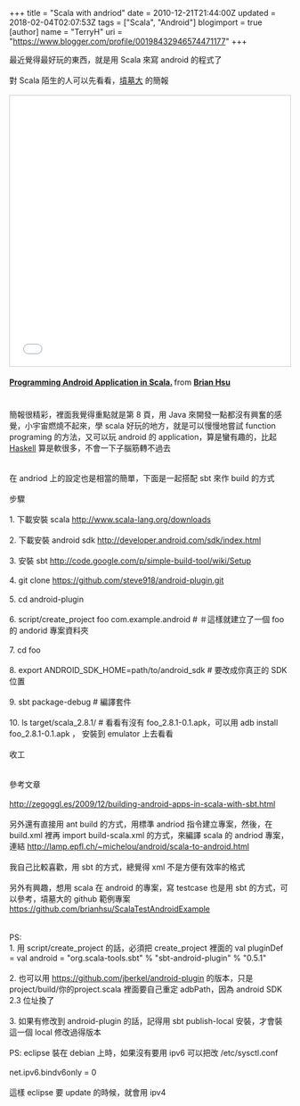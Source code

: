 +++
title = "Scala with andriod"
date = 2010-12-21T21:44:00Z
updated = 2018-02-04T02:07:53Z
tags = ["Scala", "Android"]
blogimport = true 
[author]
	name = "TerryH"
	uri = "https://www.blogger.com/profile/00198432946574471177"
+++

最近覺得最好玩的東西，就是用 Scala 來寫 android 的程式了<br /><br />對 Scala 陌生的人可以先看看，<a href="http://bone.twbbs.org.tw/blog/">墳墓大</a> 的簡報<br /><br /><iframe src="//www.slideshare.net/slideshow/embed_code/key/U1n74dEv73HdQ" width="595" height="485" frameborder="0" marginwidth="0" marginheight="0" scrolling="no" style="border:1px solid #CCC; border-width:1px; margin-bottom:5px; max-width: 100%;" allowfullscreen> </iframe> <div style="margin-bottom:5px"><strong> <a href="//www.slideshare.net/brianhsu/programming-android-application-in-scala" title="Programming Android Application in Scala." target="_blank">Programming Android Application in Scala.</a> </strong> from <strong><a href="https://www.slideshare.net/brianhsu" target="_blank">Brian Hsu</a></strong> </div><br /><br />簡報很精彩，裡面我覺得重點就是第 8 頁，用 Java 來開發一點都沒有興奮的感覺，小宇宙燃燒不起來，學 scala 好玩的地方，就是可以慢慢地嘗試 function programing 的方法，又可以玩 android 的 application，算是蠻有趣的，比起 <a href="http://www.haskell.org/haskellwiki/Haskell">Haskell</a> 算是軟很多，不會一下子腦筋轉不過去<br /><br /><br />在 andriod 上的設定也是相當的簡單，下面是一起搭配 sbt 來作 build 的方式<br /><br />步驟<br /><br />1. 下載安裝 scala <a href="http://www.scala-lang.org/downloads">http://www.scala-lang.org/downloads</a><br /><br />2. 下載安裝 android sdk <a href="http://developer.android.com/sdk/index.html">http://developer.android.com/sdk/index.html</a><br /><br />3. 安裝 sbt <a href="http://code.google.com/p/simple-build-tool/wiki/Setup">http://code.google.com/p/simple-build-tool/wiki/Setup</a><br /><br />4. git clone <a href="https://github.com/steve918/android-plugin">https://github.com/steve918/android-plugin.git</a><br /><br />5. cd android-plugin<br /><br />6. script/create_project foo com.example.android # ＃這樣就建立了一個 foo 的 andorid 專案資料夾<br /><br />7. cd foo<br /><br />8. export ANDROID_SDK_HOME=path/to/android_sdk # 要改成你真正的 SDK 位置<br /><br />9. sbt package-debug # 編譯套件<br /><br />10. ls target/scala_2.8.1/ # 看看有沒有 foo_2.8.1-0.1.apk，可以用 adb install foo_2.8.1-0.1.apk ， 安裝到 emulator 上去看看 <br /><br />收工<br /><br /><br />參考文章<br /><br /><a href="http://zegoggl.es/2009/12/building-android-apps-in-scala-with-sbt.html">http://zegoggl.es/2009/12/building-android-apps-in-scala-with-sbt.html</a><br /><br />另外還有直接用 ant build 的方式，用標準 andriod 指令建立專案，然後，在 build.xml 裡再 import build-scala.xml 的方式，來編譯 scala 的 andriod 專案，連結 <a href="http://lamp.epfl.ch/~michelou/android/scala-to-android.html">http://lamp.epfl.ch/~michelou/android/scala-to-android.html</a><br /><br />我自己比較喜歡，用 sbt 的方式，總覺得 xml 不是方便有效率的格式<br /><br />另外有興趣，想用 scala 在 android 的專案，寫 testcase 也是用 sbt 的方式，可以參考，墳墓大的 github 範例專案 <a href="https://github.com/brianhsu/ScalaTestAndroidExample">https://github.com/brianhsu/ScalaTestAndroidExample</a><br /><br /><br />PS: <br />1. 用 script/create_project 的話，必須把 create_project 裡面的 val pluginDef = val android = "org.scala-tools.sbt" % "sbt-android-plugin" % "0.5.1"<br /><br />2. 也可以用 <a href="https://github.com/jberkel/android-plugin">https://github.com/jberkel/android-plugin</a> 的版本，只是 project/build/你的project.scala 裡面要自己重定 adbPath，因為 android SDK 2.3 位址換了<br /><br />3. 如果有修改到 android-plugin 的話，記得用 sbt publish-local 安裝，才會裝這一個 local 修改過得版本<br /><br />PS: eclipse 裝在 debian 上時，如果沒有要用 ipv6 可以把改 /etc/sysctl.conf <br /><br />net.ipv6.bindv6only = 0 <br /><br />這樣 eclipse 要 update 的時候，就會用 ipv4
